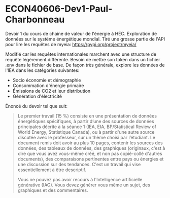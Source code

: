 # ECON40606-Dev1-Paul-Charbonneau

Devoir 1 du cours de chaine de valeur de l'énergie à HEC. Exploration de données sur le système énergétique mondial. Tiré une grosse partie de l'API pour lire les requêtes de myeia: https://pypi.org/project/myeia/

Modifié car les requêtes internationales marchent avec une structure de requête légèrement différente. Besoin de mettre son token dans un fichier .env dans le fichier de base. De façon très générale, explore les données de l'IEA dans les catégories suivantes:
- Socio économie et démographie
- Consommation d'énergie primaire
- Émissions de CO2 et leur distribution
- Génération d'électricité

Énoncé du devoir tel que suit:

>Le premier travail (15 %) consiste en une présentation de données énergétiques spécifiques, à partir d’une des sources de données principales décrite à la séance 1 (IEA, EIA, BP/Statistical Review of World Energy, Statistique Canada), ou à partir d'une autre source discutée avec le professeur, sur un thème choisi par l’étudiant.
Le document remis doit avoir au plus 10 pages, contenir les sources des données, des tableaux de données, des graphiques (originaux, c'est à dire que vous avez vous-même créé, et non pas copié-collé d'autres documents), des comparaisons pertinentes entre pays ou énergies et une discussion sur des tendances.
C'est un travail qui vise essentiellement à être descriptif.
>
>Vous ne pouvez pas avoir recours à l'Intelligence artificielle générative (IAG). Vous devez générer vous même un sujet, des graphiques et des commentaires.
